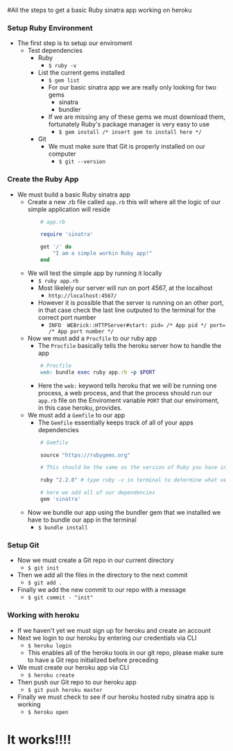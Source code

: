 #All the steps to get a basic Ruby sinatra app working on heroku 


### Setup Ruby Environment 
* The first step is to setup our enviroment 
	* Test dependencies
		* Ruby 
			* `$ ruby -v`
		* List the current gems installed
			* `$ gem list`
			* For our basic sinatra app we are really only looking for two gems
				* sinatra 
				* bundler
			* If we are missing any of these gems we must download them, fortunately Ruby's package manager is very easy to use
				* `$ gem install /* insert gem to install here */`
		* Git 
			* We must make sure that Git is properly installed on our computer 
				* `$ git --version`	

### Create the Ruby App 
* We must build a basic Ruby sinatra app
	* Create a new .rb file called `app.rb` this will where all the logic of our simple application will reside
		```ruby
			# app.rb

			require 'sinatra'

			get '/' do 
				"I am a simple workin Ruby app!"
			end
		```
	* We will test the simple app by running it locally 
		* `$ ruby app.rb`
		* Most likelely our server will run on port 4567, at the localhost 
			* `http://localhost:4567/`
		* However it is possible that the server is running on an other port, in that case check the last line outputed to the terminal for the correct port number
			* `INFO  WEBrick::HTTPServer#start: pid= /* App pid */ port= /* App port number */`
	* Now we must add a `Procfile` to our ruby app 
		* The `Procfile` basically tells the heroku server how to handle the app
		```ruby 
			# Procfile
			web: bundle exec ruby app.rb -p $PORT
		```
		* Here the `web:` keyword tells heroku that we will be running one process, a web process, and that the process should run our `app.rb` file on the Enviroment variable `PORT` that our enviroment, in this case heroku, provides. 
	* We must add a `Gemfile` to our app
		* The `Gemfile` essentially keeps track of all of your apps dependencies 
		```ruby
			# Gemfile

			source "https://rubygems.org"

			# This should be the same as the version of Ruby you have installed locally 

			ruby "2.2.0" # type ruby -v in terminal to determine what version of Ruby is installed

			# here we add all of our dependencies 
			gem 'sinatra'			
		```
	* Now we bundle our app using the bundler gem that we installed we have to bundle our app in the terminal
		* `$ bundle install`

### Setup Git 

* Now we must create a Git repo in our current directory 
	* `$ git init`
* Then we add all the files in the directory to the next commit 
	* `$ git add .`
* Finally we add the new commit to our repo with a message 
	* `$ git commit - "init"`

### Working with heroku 

* If we haven't yet we must sign up for heroku and create an account
* Next we login to our heroku by entering our credentials via CLI 
	* `$ heroku login`
	* This enables all of the heroku tools in our git repo, please make sure to have a Git repo initialized before preceding 
* We must create our heroku app via CLI 
	* `$ heroku create` 
* Then push our Git repo to our heroku app 
	* `$ git push heroku master`
* Finally we must check to see if our heroku hosted ruby sinatra app is working
	* `$ heroku open`

# It works!!!!


















